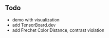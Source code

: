 ## Todo

- demo with visualization
- add TensorBoard.dev
- add Frechet Color Distance, contrast violation
